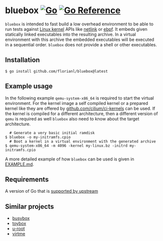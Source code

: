 bluebox [![Go](https://github.com/florianl/bluebox/actions/workflows/tests.yml/badge.svg?branch=main)](https://github.com/florianl/bluebox/actions/workflows/tests.yml) [![Go Reference](https://pkg.go.dev/badge/github.com/florianl/bluebox.svg)](https://pkg.go.dev/github.com/florianl/bluebox)
=======

`bluebox` is intended to fast build a low overhead environment to be able to run tests against [Linux kernel](https://kernel.org/) APIs like [netlink](https://man7.org/linux/man-pages/man7/netlink.7.html) or [ebpf](https://man7.org/linux/man-pages/man2/bpf.2.html). It embeds given statically linked executables into the resulting archive. In a virtual environment with this archive the embedded executables will be executed in a sequential order.
`bluebox` does not provide a shell or other executables.

## Installation

```
$ go install github.com/florianl/bluebox@latest
```

## Example usage

In the following example `qemu-system-x86_64` is required to start the virtual environment. For the kernel image a self compiled kernel or a prepared kernel like they are offered by [github.com/cilium/ci-kernels](https://github.com/cilium/ci-kernels) can be used. If the kernel is compiled for a different architecture, then a different version of `qemu` is required as well `bluebox` also need to know about the target architecture.

```
  # Generate a very basic initial ramdisk
$ bluebox -o my-initramfs.cpio
  # Boot a kernel in a virtual environment with the generated archive
$ qemu-system-x86_64 -m 4096 -kernel my-linux.bz -initrd my-initramfs.cpio
```

A more detailed example of how `bluebox` can be used is given in [EXAMPLE.md](https://github.com/florianl/bluebox/blob/main/EXAMPLE.md).

## Requirements

A version of Go that is [supported by upstream](https://golang.org/doc/devel/release.html#policy)

## Similar projects

- [busybox](https://www.busybox.net)
- [toybox](https://landley.net/toybox/)
- [u-root](https://github.com/u-root/u-root)
- [virtme](https://git.kernel.org/pub/scm/utils/kernel/virtme/virtme.git/)
